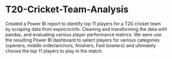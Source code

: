 # T20-Cricket-Team-Analysis
Created a Power BI report to identify top 11 players for a T20 cricket team by scraping data from espncricinfo.
Cleaning and transforming the data with pandas, and evaluating various player performance metrics.
We were use the resulting Power BI dashboard to select players for various categories {openers, middle order/anchors, 
finishers, Fast bowlers} and ultimately choose the top 11 players to play in the match. 

